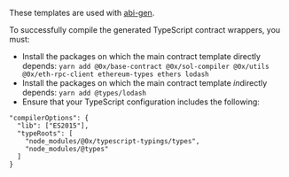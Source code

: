 These templates are used with [abi-gen](https://github.com/0xProject/0x-monorepo/tree/development/packages/abi-gen).

To successfully compile the generated TypeScript contract wrappers, you must:

*   Install the packages on which the main contract template directly depends: `yarn add @0x/base-contract @0x/sol-compiler @0x/utils @0x/eth-rpc-client ethereum-types ethers lodash`
*   Install the packages on which the main contract template *in*directly depends: `yarn add @types/lodash`
*   Ensure that your TypeScript configuration includes the following:

```
"compilerOptions": {
  "lib": ["ES2015"],
  "typeRoots": [
    "node_modules/@0x/typescript-typings/types",
    "node_modules/@types"
  ]
}
```
